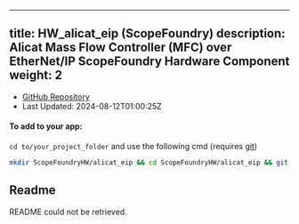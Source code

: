 
---
title: HW_alicat_eip (ScopeFoundry)
description: Alicat Mass Flow Controller (MFC) over EtherNet/IP ScopeFoundry Hardware Component
weight: 2
---
- [GitHub Repository](https://github.com/ScopeFoundry/HW_alicat_eip)
- Last Updated: 2024-08-12T01:00:25Z


#### To add to your app:

`cd to/your_project_folder` and use the following cmd (requires [git](/docs/100_development/20_git/))

```bash
mkdir ScopeFoundryHW/alicat_eip && cd ScopeFoundryHW/alicat_eip && git init --initial-branch=master && git remote add upstream_ScopeFoundry https://github.com/ScopeFoundry/HW_alicat_eip && git pull upstream_ScopeFoundry master && cd ../..
```

## Readme
README could not be retrieved.

